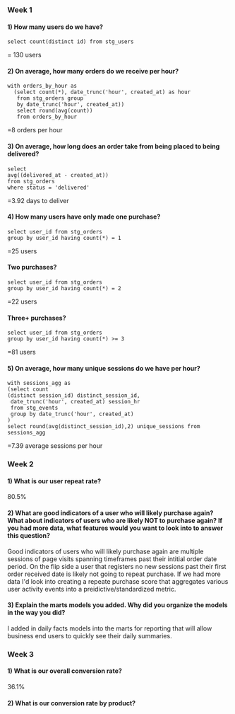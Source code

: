 ### Week 1

#### 1) How many users do we have? 

``` select count(distinct id) from stg_users ```

= 130 users

#### 2) On average, how many orders do we receive per hour?

```
with orders_by_hour as 
  (select count(*), date_trunc('hour', created_at) as hour 
   from stg_orders group 
   by date_trunc('hour', created_at)) 
   select round(avg(count)) 
   from orders_by_hour
```

=8 orders per hour

#### 3) On average, how long does an order take from being placed to being delivered?

```
select 
avg((delivered_at - created_at))
from stg_orders
where status = 'delivered'
```

=3.92 days to deliver

#### 4) How many users have only made one purchase? 

```
select user_id from stg_orders 
group by user_id having count(*) = 1
```

=25 users

#### Two purchases? 

```
select user_id from stg_orders 
group by user_id having count(*) = 2
```

=22 users

#### Three+ purchases?

```
select user_id from stg_orders 
group by user_id having count(*) >= 3
```

=81 users


#### 5) On average, how many unique sessions do we have per hour?

```
with sessions_agg as 
(select count
(distinct session_id) distinct_session_id,
 date_trunc('hour', created_at) session_hr 
 from stg_events 
 group by date_trunc('hour', created_at) 
)
select round(avg(distinct_session_id),2) unique_sessions from sessions_agg
```

=7.39 average sessions per hour 


### Week 2

#### 1) What is our user repeat rate?
80.5%

#### 2) What are good indicators of a user who will likely purchase again? What about indicators of users who are likely NOT to purchase again? If you had more data, what features would you want to look into to answer this question?

Good indicators of users who will likely purchase again are multiple sessions of page visits spanning timeframes past their intitial order date period. On the flip side a user that registers no new sessions past their first order received date is likely not going to repeat purchase. If we had more data I'd look into creating a repeate purchase score that aggregates various user activity events into a preidictive/standardized metric.

#### 3) Explain the marts models you added. Why did you organize the models in the way you did?
I added in daily facts models into the marts for reporting that will allow business end users to quickly see their daily summaries.

### Week 3
#### 1)  What is our overall conversion rate?
36.1%

#### 2) What is our conversion rate by product?

